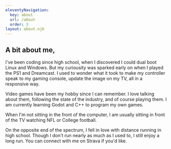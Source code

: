 ```yaml
---
eleventyNavigation:
  key: about
  url: /about
  order: 3
layout: about.njk
---
```

## A bit about me,

I've been coding since high school, when I discovered I could dual boot Linux and Windows. But my curiousity was sparked early on when I played the PS1 and Dreamcast. I used to wonder what it took to make my controller speak to my gaming console, update the image on my TV, all in a responsive way.

Video games have been my hobby since I can remember. I love talking about them, following the state of the industry, and of course playing them. I am currently learning Godot and C++ to program my own games.

When I'm not sitting in the front of the computer, I am usually sitting in front of the TV watching NFL or College football. 

On the opposite end of the spectrum, I fell in love with distance running in high school. Though I don't run nearly as much as I used to, I still enjoy a long run. You can connect with me on Strava if you'd like.